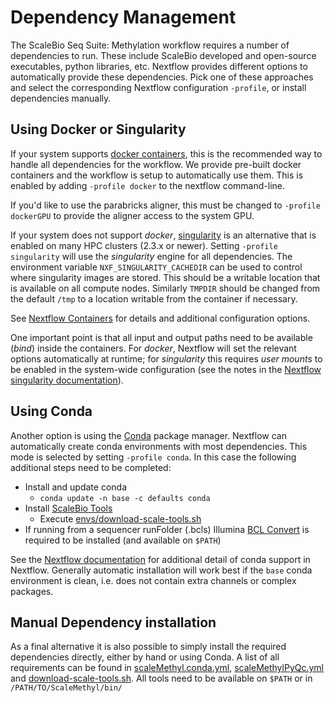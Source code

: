 # Dependency Management

The ScaleBio Seq Suite: Methylation workflow requires a number of dependencies to run. These include ScaleBio developed and open-source executables, python libraries, etc. Nextflow provides different options to automatically provide these dependencies. Pick one of these approaches and select the corresponding Nextflow configuration `-profile`, or install dependencies manually. 

## Using Docker or Singularity
If your system supports [docker containers](https://www.docker.com/), this is the recommended way to handle all dependencies for the workflow. We provide pre-built docker containers and the workflow is setup to automatically use them.
This is enabled by adding `-profile docker` to the nextflow command-line.

If you'd like to use the parabricks aligner, this must be changed to `-profile dockerGPU` to provide the aligner access to the system GPU.

If your system does not support *docker*, [singularity](https://sylabs.io/docs/) is an alternative that is enabled on many HPC clusters (2.3.x or newer). Setting `-profile singularity` will use the _singularity_ engine for all dependencies. The environment variable `NXF_SINGULARITY_CACHEDIR` can be used to control where singularity images are stored. This should be a writable location that is available on all compute nodes. Similarly `TMPDIR` should be changed from the default `/tmp` to a location writable from the container if necessary.

See [Nextflow Containers](https://www.nextflow.io/docs/latest/container.html) for details and additional configuration options. 

One important point is that all input and output paths need to be available (_bind_) inside the containers. For _docker_, Nextflow will set the relevant options automatically at runtime; for _singularity_ this requires _user mounts_ to be enabled in the system-wide configuration (see the notes in the [Nextflow singularity documentation](https://www.nextflow.io/docs/latest/container.html#singularity)).

## Using Conda
Another option is using the [Conda](https://docs.conda.io/en/latest) package manager. Nextflow can automatically create conda environments with most dependencies. This mode is selected by setting `-profile conda`. In this case the following additional steps need to be completed:
- Install and update conda
    - `conda update -n base -c defaults conda`
- Install [ScaleBio Tools](scaleBioTools.md)
    - Execute [envs/download-scale-tools.sh](../envs/download-scale-tools.sh)
- If running from a sequencer runFolder (.bcls) Illumina [BCL Convert](https://support.illumina.com/sequencing/sequencing_software/bcl-convert.html) is required to be installed (and available on `$PATH`)

See the [Nextflow documentation](https://www.nextflow.io/docs/latest/conda.html) for additional detail of conda support in Nextflow. Generally automatic installation will work best if the `base` conda environment is clean, i.e. does not contain extra channels or complex packages.

## Manual Dependency installation
As a final alternative it is also possible to simply install the required dependencies directly, either by hand or using Conda.
A list of all requirements can be found in [scaleMethyl.conda.yml](../envs/scaleMethyl.conda.yml), [scaleMethylPyQc.yml](../envs/scaleMethylPyQc.yml) and [download-scale-tools.sh](../envs/download-scale-tools.sh). All tools need to be available on `$PATH` or in `/PATH/TO/ScaleMethyl/bin/`
